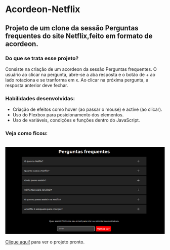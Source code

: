 # Acordeon-Netflix
## Projeto de um clone da sessão Perguntas frequentes do site Netflix,feito em formato de acordeon.
### Do que se trata esse projeto?
Consiste na criação de um acordeon da sessão Perguntas frequentes. O usuário ao clicar na pergunta, abre-se a aba resposta e o botão de + ao lado rotaciona e se tranforma em x.
Ao clicar na próxima pergunta, a resposta anterior deve fechar.
### Habilidades desenvolvidas:
- Criação de efeitos como hover (ao passar o mouse) e active (ao clicar).
- Uso do Flexbox para posicionamento dos elementos.
- Uso de variáveis, condições e funções dentro do JavaScript.

### Veja como ficou:
<br>
<img src="./src/imagens/gif netflix.gif" alt="animação da tela acordeon netflix">
<br>

 [Clique aqui!](https://jessica-os.github.io/Acordeon-Netflix/) para ver o projeto pronto.
